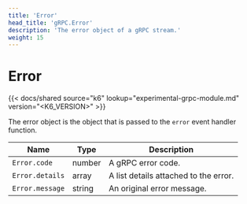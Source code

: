 ```yaml
---
title: 'Error'
head_title: 'gRPC.Error'
description: 'The error object of a gRPC stream.'
weight: 15
---
```


# Error

{{< docs/shared source="k6" lookup="experimental-grpc-module.md" version="<K6_VERSION>" >}}

The error object is the object that is passed to the `error` event handler function.

| Name            | Type   | Description                           |
| --------------- | ------ | ------------------------------------- |
| `Error.code`    | number | A gRPC error code.                    |
| `Error.details` | array  | A list details attached to the error. |
| `Error.message` | string | An original error message.            |
